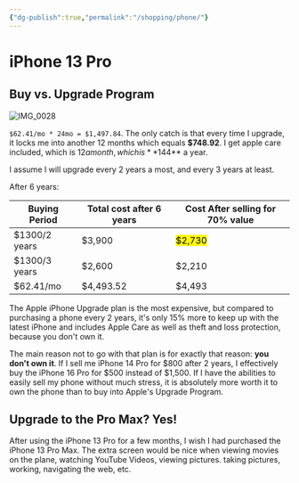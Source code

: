 ```yaml
---
{"dg-publish":true,"permalink":"/shopping/phone/"}
---
```



# iPhone 13 Pro

## Buy vs. Upgrade Program

 ![IMG_0028](https://i.imgur.com/5pImCeV.png)

`$62.41/mo * 24mo = $1,497.84`. The only catch is that every time I upgrade, it locks me into another 12 months which equals **$748.92**. I get apple care included, which is $12 a month, which is **$144** a year.

I assume I will upgrade every 2 years a most, and every 3 years at least.

After 6 years:

| Buying Period | Total cost after 6 years | Cost After selling for 70% value |
| ------------- | ------------------------ | -------------------------------- |
| $1300/2 years | $3,900                   | <mark class="hltr-yellow">$2,730</mark>                          |
| $1300/3 years | $2,600                   | $2,210                           |
| $62.41/mo     | $4,493.52                | $4,493                           |

The Apple iPhone Upgrade plan is the most expensive, but compared to purchasing a phone every 2 years, it's only 15% more to keep up with the latest iPhone and includes Apple Care as well as theft and loss protection, because you don't own it.

The main reason not to go with that plan is for exactly that reason: **you don't own it**. If I sell me iPhone 14 Pro for $800 after 2 years, I effectively buy the iPhone 16 Pro for $500 instead of $1,500. If I have the abilities to easily sell my phone without much stress, it is absolutely more worth it to own the phone than to buy into Apple's Upgrade Program.

## Upgrade to the Pro Max? Yes!

After using the iPhone 13 Pro for a few months, I wish I had purchased the iPhone 13 Pro Max. The extra screen would be nice when viewing movies on the plane, watching YouTube Videos, viewing pictures. taking pictures, working, navigating the web, etc.